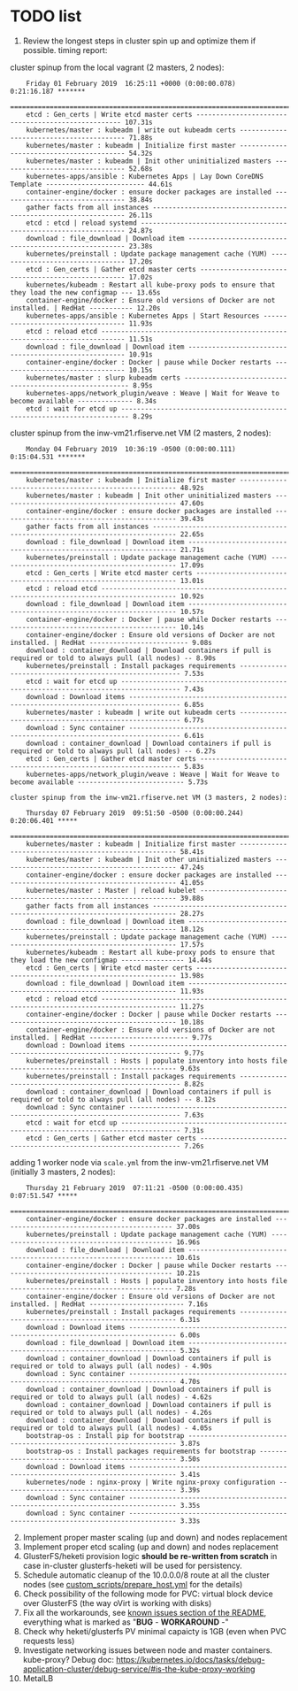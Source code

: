 TODO list
=========

1. Review the longest steps in cluster spin up and optimize them if possible.  timing report:

  cluster spinup from the local vagrant (2 masters, 2 nodes):

        Friday 01 February 2019  16:25:11 +0000 (0:00:00.078)       0:21:16.187 ******* 
        =============================================================================== 
        etcd : Gen_certs | Write etcd master certs --------------------------------------------------- 107.31s
        kubernetes/master : kubeadm | write out kubeadm certs ----------------------------------------- 71.88s
        kubernetes/master : kubeadm | Initialize first master ----------------------------------------- 54.32s
        kubernetes/master : kubeadm | Init other uninitialized masters -------------------------------- 52.68s
        kubernetes-apps/ansible : Kubernetes Apps | Lay Down CoreDNS Template ------------------------- 44.61s
        container-engine/docker : ensure docker packages are installed -------------------------------- 38.84s
        gather facts from all instances --------------------------------------------------------------- 26.11s
        etcd : etcd | reload systemd ------------------------------------------------------------------ 24.87s
        download : file_download | Download item ------------------------------------------------------ 23.38s
        kubernetes/preinstall : Update package management cache (YUM) --------------------------------- 17.20s
        etcd : Gen_certs | Gather etcd master certs --------------------------------------------------- 17.02s
        kubernetes/kubeadm : Restart all kube-proxy pods to ensure that they load the new configmap --- 13.65s
        container-engine/docker : Ensure old versions of Docker are not installed. | RedHat ----------- 12.20s
        kubernetes-apps/ansible : Kubernetes Apps | Start Resources ----------------------------------- 11.93s
        etcd : reload etcd ---------------------------------------------------------------------------- 11.51s
        download : file_download | Download item ------------------------------------------------------ 10.91s
        container-engine/docker : Docker | pause while Docker restarts -------------------------------- 10.15s
        kubernetes/master : slurp kubeadm certs -------------------------------------------------------- 8.95s
        kubernetes-apps/network_plugin/weave : Weave | Wait for Weave to become available -------------- 8.34s
        etcd : wait for etcd up ------------------------------------------------------------------------ 8.29s

  cluster spinup from the inw-vm21.rfiserve.net VM (2 masters, 2 nodes):

        Monday 04 February 2019  10:36:19 -0500 (0:00:00.111)       0:15:04.531 *******
        ===============================================================================
        kubernetes/master : kubeadm | Initialize first master ------------------------------------------------------ 48.92s
        kubernetes/master : kubeadm | Init other uninitialized masters --------------------------------------------- 47.60s 
        container-engine/docker : ensure docker packages are installed --------------------------------------------- 39.43s 
        gather facts from all instances ---------------------------------------------------------------------------- 22.65s
        download : file_download | Download item ------------------------------------------------------------------- 21.71s 
        kubernetes/preinstall : Update package management cache (YUM) ---------------------------------------------- 17.09s 
        etcd : Gen_certs | Write etcd master certs ----------------------------------------------------------------- 13.01s 
        etcd : reload etcd ----------------------------------------------------------------------------------------- 10.92s
        download : file_download | Download item ------------------------------------------------------------------- 10.57s 
        container-engine/docker : Docker | pause while Docker restarts --------------------------------------------- 10.14s
        container-engine/docker : Ensure old versions of Docker are not installed. | RedHat ------------------------- 9.08s
        download : container_download | Download containers if pull is required or told to always pull (all nodes) -- 8.90s 
        kubernetes/preinstall : Install packages requirements ------------------------------------------------------- 7.53s
        etcd : wait for etcd up ------------------------------------------------------------------------------------- 7.43s
        download : Download items ----------------------------------------------------------------------------------- 6.85s 
        kubernetes/master : kubeadm | write out kubeadm certs ------------------------------------------------------- 6.77s
        download : Sync container ----------------------------------------------------------------------------------- 6.61s
        download : container_download | Download containers if pull is required or told to always pull (all nodes) -- 6.27s 
        etcd : Gen_certs | Gather etcd master certs ----------------------------------------------------------------- 5.83s
        kubernetes-apps/network_plugin/weave : Weave | Wait for Weave to become available --------------------------- 5.73s

    cluster spinup from the inw-vm21.rfiserve.net VM (3 masters, 2 nodes):

        Thursday 07 February 2019  09:51:50 -0500 (0:00:00.244)       0:20:06.401 ***** 
        =============================================================================== 
        kubernetes/master : kubeadm | Initialize first master ------------------------------------------------------ 58.41s
        kubernetes/master : kubeadm | Init other uninitialized masters --------------------------------------------- 47.24s
        container-engine/docker : ensure docker packages are installed --------------------------------------------- 41.05s
        kubernetes/master : Master | reload kubelet ---------------------------------------------------------------- 39.88s
        gather facts from all instances ---------------------------------------------------------------------------- 28.27s
        download : file_download | Download item ------------------------------------------------------------------- 18.12s
        kubernetes/preinstall : Update package management cache (YUM) ---------------------------------------------- 17.57s
        kubernetes/kubeadm : Restart all kube-proxy pods to ensure that they load the new configmap ---------------- 14.44s
        etcd : Gen_certs | Write etcd master certs ----------------------------------------------------------------- 13.98s
        download : file_download | Download item ------------------------------------------------------------------- 11.93s
        etcd : reload etcd ----------------------------------------------------------------------------------------- 11.27s
        container-engine/docker : Docker | pause while Docker restarts --------------------------------------------- 10.18s
        container-engine/docker : Ensure old versions of Docker are not installed. | RedHat ------------------------- 9.77s
        download : Download items ----------------------------------------------------------------------------------- 9.77s
        kubernetes/preinstall : Hosts | populate inventory into hosts file ------------------------------------------ 9.63s
        kubernetes/preinstall : Install packages requirements ------------------------------------------------------- 8.82s
        download : container_download | Download containers if pull is required or told to always pull (all nodes) -- 8.12s
        download : Sync container ----------------------------------------------------------------------------------- 7.63s
        etcd : wait for etcd up ------------------------------------------------------------------------------------- 7.31s
        etcd : Gen_certs | Gather etcd master certs ----------------------------------------------------------------- 7.26s

adding 1 worker node via `scale.yml` from the inw-vm21.rfiserve.net VM (initially 3 masters, 2 nodes):

        Thursday 21 February 2019  07:11:21 -0500 (0:00:00.435)       0:07:51.547 ***** 
        =============================================================================== 
        container-engine/docker : ensure docker packages are installed -------------------------------------------- 37.00s
        kubernetes/preinstall : Update package management cache (YUM) --------------------------------------------- 16.96s
        download : file_download | Download item ------------------------------------------------------------------ 10.61s
        container-engine/docker : Docker | pause while Docker restarts -------------------------------------------- 10.21s
        kubernetes/preinstall : Hosts | populate inventory into hosts file ----------------------------------------- 7.28s
        container-engine/docker : Ensure old versions of Docker are not installed. | RedHat ------------------------ 7.16s
        kubernetes/preinstall : Install packages requirements ------------------------------------------------------ 6.31s
        download : Download items ---------------------------------------------------------------------------------- 6.00s
        download : file_download | Download item ------------------------------------------------------------------- 5.32s
        download : container_download | Download containers if pull is required or told to always pull (all nodes) - 4.90s
        download : Sync container ---------------------------------------------------------------------------------- 4.70s
        download : container_download | Download containers if pull is required or told to always pull (all nodes) - 4.62s
        download : container_download | Download containers if pull is required or told to always pull (all nodes) - 4.26s
        download : container_download | Download containers if pull is required or told to always pull (all nodes) - 4.05s
        bootstrap-os : Install pip for bootstrap ------------------------------------------------------------------- 3.87s
        bootstrap-os : Install packages requirements for bootstrap ------------------------------------------------- 3.50s
        download : Download items ---------------------------------------------------------------------------------- 3.41s
        kubernetes/node : nginx-proxy | Write nginx-proxy configuration -------------------------------------------- 3.39s
        download : Sync container ---------------------------------------------------------------------------------- 3.35s
        download : Sync container ---------------------------------------------------------------------------------- 3.33s

2. Implement proper master scaling (up and down) and nodes replacement
3. Implement proper etcd scaling (up and down) and nodes replacement
4. GlusterFS/heketi provision logic **should be re-written from scratch** in case in-cluster glusterfs-heketi will be used for persistency.
5. Schedule automatic cleanup of the 10.0.0.0/8 route at all the cluster nodes (see [custom_scripts/prepare_host.yml](./custom_scripts/prepare_host.yml) for the details)
6. Check possibility of the following mode for PVC: virtual block device over GlusterFS (the way oVirt is working with disks)
7. Fix all the workarounds, see [known issues section of the README](README.md#known-issues), everything what is marked as "**BUG** - **WORKAROUND** -"
8. Check why heketi/glusterfs PV minimal capaicty is 1GB (even when PVC requests less)
9. Investigate networking issues between node and master containers. kube-proxy? Debug doc: https://kubernetes.io/docs/tasks/debug-application-cluster/debug-service/#is-the-kube-proxy-working
10. MetalLB
